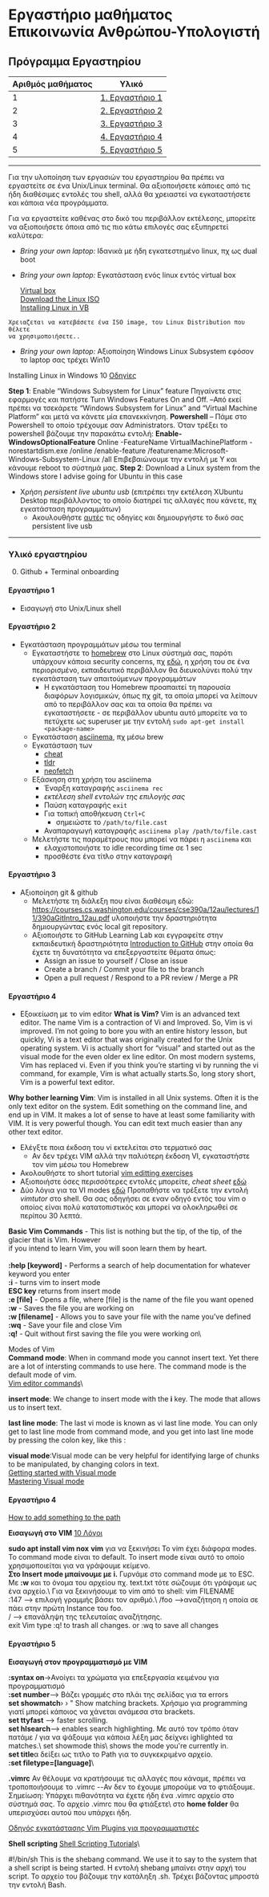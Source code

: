 # Εργαστήριο μαθήματος Επικοινωνία Ανθρώπου-Υπολογιστή
## Πρόγραμμα Εργαστηρίου
| Αριθμός μαθήματος | Υλικό |
| --- | --- |
| 1 | [1. Εργαστήριο 1](#εργαστήριο-1) |
| 2 | [2. Εργαστήριο 2](#εργαστήριο-2) |
| 3 | [3. Εργαστήριο 3](#εργαστήριο-3) |
| 4 | [4. Εργαστήριο 4](#εργαστήριο-4) |
| 5 | [5. Εργαστήριο 5](#εργαστήριο-5) |


---
Για την υλοποίηση των εργασιών του εργαστηρίου θα πρέπει να εργαστείτε σε ένα Unix/Linux terminal. Θα αξιοποιήσετε κάποιες από τις ήδη διαθέσιμες εντολές του shell, αλλά θα χρειαστεί να εγκαταστήσετε και κάποια νέα προγράμματα.

Για να εργαστείτε καθένας στο δικό του περιβάλλον εκτέλεσης, μπορείτε να αξιοποιήσετε όποια από τις πιο κάτω επιλογές σας εξυπηρετεί καλύτερα:
 * _Bring your own laptop:_ Ιδανικά με ήδη εγκατεστημένο linux, πχ ως dual boot
 * _Bring your own laptop:_ Εγκατάσταση ενός linux εντός virtual box

   [Virtual box](https://www.virtualbox.org/)
\
   [Download the Linux ISO](https://ubuntu.com/)
\
   [Installing Linux in VB](https://itsfoss.com/install-linux-in-virtualbox/)

```
Χρειαζεται να κατεβάσετε ένα ISO image, του Linux Distribution που θέλετε
να χρησιμοποιήσετε.. 
```

 * _Bring your own laptop:_ Αξιοποίηση Windows Linux Subsystem εφόσον το laptop σας τρέχει Win10
 
 Installing Linux in Windows 10 [Οδηγίες](https://docs.microsoft.com/en-us/windows/wsl/install-win10)

**Step 1**: Enable “Windows Subsystem for Linux” feature
Πηγαίνετε στις εφαρμογές και πατήστε Turn Windows Features On and Off. –Από εκεί πρέπει να τσεκάρετε “Windows Subsystem for Linux” and “Virtual Machine Platform” και μετά να κάνετε μία επανεκκίνηση.
**Powershell** – Πάμε στο Powershell το οποίο τρέχουμε σαν Administrators. Όταν τρέξει το powershell βάζουμε την παρακάτω εντολή: 
**Enable-WindowsOptionalFeature** Online -FeatureName VirtualMachinePlatform -norestartdism.exe /online /enable-feature /featurename:Microsoft-Windows-Subsystem-Linux /all
Επιβεβαιώνουμε την εντολή με Y
και κάνουμε reboot το σύστημά μας. 
**Step 2**: Download a Linux system from the Windows store
I advise going for Ubuntu in this case

 
 

 
 * Χρήση _persistent live ubuntu usb_ (επιτρέπει την εκτέλεση XUbuntu Desktop περιβάλλοντος το οποίο διατηρεί τις αλλαγές που κάνετε, πχ εγκατάσταση προγραμμάτων)
   <!-- - Μπορείτε να κατεβάσετε ένα κατάλληλο `image` [εδώ](https://195.130.127.104/hci.xubuntu.iso)
     - Μεταφέρετε το image σε ένα usb stick τουλάχιστον 4GB
     - Κάντε boot από οποιοδήποτε desktop του εργαστηρίου
     - _Μετά την ολοκλήρωση της εγκατάστασης το flashάκι σας θα εμφανίζεται να έχει μέγεθος 4GB, χρησιμοποιήστε το [GParted](https://www.howtoforge.com/partitioning_with_gparted) για να δημιουργήσετε ένα νέο partition ό,τι τύπου θέλετε_ -->
   - Ακουλουθήστε [αυτές](https://www.howtogeek.com/howto/14912/create-a-persistent-bootable-ubuntu-usb-flash-drive/) τις οδηγίες και δημιουργήστε το δικό σας persistent live usb

---
### Υλικό εργαστηρίου

0. Github + Terminal onboarding
#### Εργαστήριο 1 
- Εισαγωγή στο Unix/Linux shell
#### Εργαστήριο 2 
- Εγκατάσταση προγραμμάτων μέσω του terminal
   * Εγκαταστήστε το [homebrew](https://docs.brew.sh/Homebrew-on-Linux) στο Linux σύστημά σας, παρότι υπάρχουν κάποια security concerns, πχ [εδώ](https://discourse.brew.sh/t/security-issues-using-homebrew-malicious-insertion/3379/2), η χρήση του σε ένα περιορισμένο, εκπαιδευτικό περιβάλλον θα διευκολύνει πολύ την εγκατάσταση των απαιτούμενων προγραμμάτων
     - Η εγκατάσταση του Homebrew προαπαιτεί τη παρουσία διαφόρων λογισμικών, όπως πχ git, τα οποία μπορεί να λείπουν από το περιβάλλον σας και τα οποία θα πρέπει να εγκαταστήσετε - σε περιβάλλον ubuntu αυτό μπορείτε να το πετύχετε ως superuser με την εντολή `sudo apt-get install <package-name>`
   * Εγκατάσταση [asciinema](https://asciinema.org/docs/installation), πχ μέσω brew
   * Εγκατάσταση των
     - [cheat](https://github.com/cheat/cheat)
     - [tldr](https://tldr.sh/)
     - [neofetch](https://github.com/dylanaraps/neofetch)
   * Εξάσκηση στη χρήση του asciinema
     - Έναρξη καταγραφής `asciinema rec`
     - _εκτέλεση shell εντολών της επιλογής σας_
     - Παύση καταγραφής `exit`
     - Για τοπική αποθήκευση `Ctrl+C`
       - σημειώστε το `/path/to/file.cast`
     - Αναπαραγωγή καταγραφής `asciinema play /path/to/file.cast`
   * Μελετήστε τις παραμέτρους που μπορεί να πάρει η `asciinema` και
     - ελαχιστοποιήστε το idle recording time σε 1 sec
     - προσθέστε ένα τίτλο στην καταγραφή
#### Εργαστήριο 3
- Αξιοποίηση git & github
   * Μελετήστε τη διάλεξη που είναι διαθέσιμη εδώ: https://courses.cs.washington.edu/courses/cse390a/12au/lectures/11/390aGitIntro_12au.pdf
   υλοποιήστε την δραστηριότητα δημιουργώντας ενός local git repository.
   * Αξιοποιήστε το GitHub Learning Lab και εγγραφείτε στην εκπαιδευτική δραστηριότητα [Introduction to GitHub](https://lab.github.com/githubtraining/introduction-to-github) στην οποία θα έχετε τη δυνατότητα να επεξεργαστείτε θέματα όπως:
     - Assign an issue to yourself / Close an issue
     - Create a branch / Commit your file to the branch
     - Open a pull request / Respond to a PR review / Merge a PR
#### Εργαστήριο 4 
- Εξοικείωση με το vim editor
**What is Vim?** Vim is an advanced text editor. The name Vim is a contraction of Vi and Improved. So, Vim is vi improved. I’m not going to bore you with an entire history lesson, but quickly, Vi is a text editor that was originally created for the Unix operating system. Vi is actually short for “visual” and started out as the visual mode for the even older ex line editor. On most modern systems, Vim has replaced vi. Even if you think you’re starting vi by running the vi command, for example, Vim is what actually starts.So, long story short, Vim is a powerful text editor.

**Why bother learning Vim**: Vim is installed in all Unix systems. Often it is the only text editor on the system. Edit something on the command line, and end up in VIM. It makes a lot of sense to have at least some familiarity with VIM. It is very powerful though. You can edit text much easier than any other text editor. 
   
   * Ελέγξτε ποια έκδοση του vi εκτελείται στο τερματικό σας
     - Αν δεν τρέχει VIM αλλά την παλιότερη έκδοση VI, εγκαταστήστε τον vim μέσω του Homebrew
   * Ακολουθήστε το short tutorial [vim editting exercises](https://nsrc.org/workshops/2017/afnog-bootcamp/exercises/exercises-editing.md.htm)
   * Αξιοποιήστε όσες περισσότερες εντολές μπορείτε, _cheat sheet_ [εδώ](https://www.thegeekdiary.com/basic-vi-commands-cheat-sheet/)
* Δύο λόγια για τα VI modes [εδώ](https://www.geeksforgeeks.org/vi-editor-unix/)
Προπαθήστε να τρέξετε την εντολή *vimtutor* στο shell. Θα σας οδηγήσει σε εναν οδηγό εντός του vim ο οποίος είναι πολύ κατατοπιστικός και μπορεί να
ολοκληρωθεί σε περίπου 30 λεπτά.

**Basic Vim Commands** - This list is nothing but the tip, of the tip, of the glacier that is Vim. However\
if you intend to learn Vim, you will soon learn them by heart.\
\
**:help [keyword]** - Performs a search of help documentation for whatever keyword you enter\
**:i** - turns vim to insert mode\
**ESC key** returns from insert mode\
**:e [file]** - Opens a file, where [file] is the name of the file you want opened\
**:w** - Saves the file you are working on\
**:w [filename]** - Allows you to save your file with the name you've defined\
**:wq** - Save your file and close Vim\
**:q!** - Quit without first saving the file you were working on\

Modes of Vim\
**Command mode**: When in command mode you cannot insert text. Yet there are a lot of intersting commands to use here. The command mode is the default mode of vim.\
[Vim editor commands](https://www.radford.edu/~mhtay/CPSC120/VIM_Editor_Commands.htm)\

**insert mode**: We change to insert mode with the **i** key. The mode that allows us to insert text.

**last line mode**: The last vi mode is known as vi last line mode. You can only get to last line mode from command mode, and you get into last line mode by pressing the colon key, like this :

**visual mode**:Visual mode can be very helpful for identifying large of chunks to be manipulated, by changing colors in text.\
[Getting started with Visual mode](https://opensource.com/article/19/2/getting-started-vim-visual-mode)\
[Mastering Visual mode](https://dev.to/iggredible/mastering-visual-mode-in-vim-15pl)

#### Εργαστήριο 4

[How to add something to the path](https://linuxize.com/post/how-to-add-directory-to-path-in-linux/)

**Εισαγωγή στο VIM**
[10 Λόγοι](https://www.linuxtrainingacademy.com/10-reasons-to-learn-the-vim-editor/)

**sudo apt install vim nox**
**vim** για να ξεκινήσει
Το vim έχει διάφορα modes. To command mode είναι το default. To insert mode είναι αυτό το οποίο χρησιμοποιείται για να γράψουμε κείμενο.\
**Στο Insert mode μπαίνουμε με i.** Γυρνάμε στο command mode με το ESC.\
Με **:w** και το όνομα του αρχείου πχ. text.txt τότε σώζουμε ότι γράψαμε ως ένα αρχείο.\ 
Για να ξεκινήσουμε το vim από το shell: vim FILENAME\
:147 --> επιλογή γραμμής βάσει τον αριθμό.\ 
/foo -->αναζήτηση η οποία σε πάει στην πρώτη Instance του foo.\
/ --> επανάληψη της τελευταίας αναζήτησης.\
exit Vim type :q! to trash all changes. or :wq to save all changes


#### Εργαστήριο 5

**Εισαγωγή στον προγραμματισμό με VIM**

**:syntax on**->Ανοίγει τα χρώματα για επεξεργασία κειμένου για προγραμματισμό\
**:set number**--> Βάζει γραμμές στο πλάι της σελίδας για τα errors\
**set showmatch**› › " Show matching brackets. Χρήσιμο για programming γιατί μπορεί κάποιος να χάνεται ανάμεσα στα brackets.\
**set ttyfast** --> faster scrolling.\
**set hlsearch**--> enables search highlighting. Με αυτό τον τρόπο όταν πατάμε / για να ψάξουμε για κάποια λέξη μας δείχνει ighlighted τα matches.\ set showmode this\ shows the mode you're currently in.\
**set title**α δείξει ως τιτλο το Path για το συγκεκριμένο αρχείο.\
**:set filetype=[language]**\

**.vimrc**
Αν θέλουμε να κρατήσουμε τις αλλαγές που κάναμε, πρέπει να τροποποιήσουμε το .vimrc --Αν δεν το έχουμε μπορούμε να το φτιάξουμε. 
Σημείωση: Υπάρχει πιθανότητα να έχετε ήδη ένα .vimrc αρχείο στο σύστημά σας. Το αρχείο .vimrc που θα φτιάξετε\ στο **home folder** θα υπερισχύσει αυτού που υπάρχει ήδη. 

[Οδηγός εγκατάστασης Vim Plugins για προγραμματιστές](https://www.howtoforge.com/tutorial/vim-editor-plugins-for-software-developers/)

**Shell scripting**
[Shell Scripting Tutorials](https://www.tutorialspoint.com/unix/shell_scripting.htm)\

#!/bin/sh This is the shebang command. We use it to say to the system that a shell script is being started.
H εντολή shebang μπαίνει στην αρχή του script. Το αρχείο του βάζουμε την κατάληξη .sh. Τρέχει βάζοντας 
μπροστά την εντολή Bash. 

